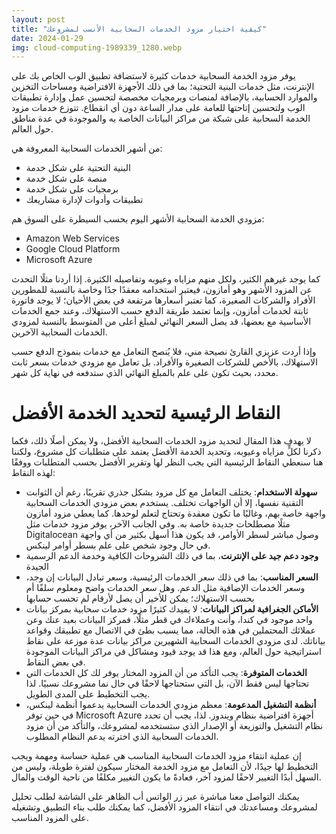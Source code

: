 ```yaml
---
layout: post
title: "كيفية اختيار مزود الخدمات السحابية الأنسب لمشروعك"
date: 2024-01-29
img: cloud-computing-1989339_1280.webp
---
```



يوفر مزود الخدمة السحابية خدمات كثيرة لاستضافة تطبيق الوب الخاص بك على الإنترنت، مثل خدمات البنية التحتية؛ بما في ذلك الأجهزة الافتراضية ومساحات التخزين والموارد الحسابية، بالإضافة لمنصات وبرمجيات مخصصة لتحسين عمل وإدارة تطبيقات الوب ولتحسين إتاحتها للعامة على مدار الساعة دون أي انقطاع. تتوزع خدمات مزود الخدمة السحابية على شبكة من مراكز البيانات الخاصة به والموجودة في عدة مناطق حول العالم. 


من أشهر الخدمات السحابية المعروفة هي:

* البنية التحتية على شكل خدمة
* منصة على شكل خدمة
* برمجيات على شكل خدمة
* تطبيقات وأدوات لإدارة مشاريعك

مزودي الخدمة السحابية الأشهر اليوم بحسب السيطرة على السوق هم:

* Amazon Web Services
* Google Cloud Platform
* Microsoft Azure

كما يوجد غيرهم الكثير، ولكل منهم مزاياه وعيوبه وتفاصيله الكثيرة. إذا أردنا مثلًا التحدث عن المزود الأشهر وهو أمازون، فيعتبر استخدامه معقدًا جدًا وخاصة بالنسبة للمطورين الأفراد والشركات الصغيرة، كما تعتبر أسعارها مرتفعة في بعض الأحيان؛ لا يوجد فاتورة ثابتة لخدمات أمازون، وإنما تعتمد طريقة الدفع حسب الاستهلاك، وعند جمع الخدمات الأساسية مع بعضها، قد يصل السعر النهائي لمبلغ أعلى من المتوسط بالنسبة لمزودي الخدمات السحابية الآخرين.

وإذا أردت عزيزي القارئ نصيحة مني، فلا يُنصح التعامل مع خدمات بنموذج الدفع حسب الاستهلاك، بالأخص للشركات الصغيرة والأفراد. بل تعامل مع مزودي خدمات بسعر ثابت محدد، بحيث تكون على علم بالمبلغ النهائي الذي ستدفعه في نهاية كل شهر.

# النقاط الرئيسية لتحديد الخدمة الأفضل

لا يهدف هذا المقال لتحديد مزود الخدمات السحابية الأفضل، ولا يمكن أصلًا ذلك، فكما ذكرنا لكلٍّ مزاياه وعيوبه، وتحديد الخدمة الأفضل يعتمد على متطلبات كل مشروع، ولكننا هنا سنعطي النقاط الرئيسية التي يجب النظر لها وتقرير الأفضل بحسب المتطلبات ووفقًا لهذه النقاط:


* **سهولة الاستخدام**: يختلف التعامل مع كل مزود بشكل جذري تقريبًا، رغم أن الثوابت التقنية نفسها، إلا أن الواجهات تختلف. يستخدم بعض مزودي الخدمات السحابية واجهة خاصة بهم، وغالبًا ما تكون معقدة وتحتاج لتعلم لوحدها. كما يعطي مزود أمازون مثلًا مصطلحات جديدة خاصة به. وفي الجانب الآخر، يوفر مزود خدمات مثل Digitalocean وصول مباشر لسطر الأوامر، قد يكون هذا أسهل بكثير من أي واجهة في حال وجود شخص على علم بسطر أوامر لينكس.
* **وجود دعم جيد على الإنترنت**، بما في ذلك الشروحات الكافية وخدمة الدعم الرسمية الجيدة 
* **السعر المناسب**: بما في ذلك سعر الخدمات الرئيسية، وسعر تبادل البيانات إن وجد، وسعر الخدمات الإضافية مثل الدعم. وهل سعر الخدمات واضح ومعلوم سلفًا أم بحسب الاستهلاك؛ يمكن للأخير أن يصل لأرقام لم تحسب حسابها
* **الأماكن الجغرافية لمراكز البيانات**: لا يفيدك كثيرًا مزود خدمات سحابية بمركز بيانات واحد موجود في كندا، وأنت وعملاءك في قطر مثلًا، فمركز البيانات بعيد عنك وعن عملائك المحتملين في هذه الحالة، مما يسبب بطئ في الاتصال مع تطبيقك وقواعد بياناتك. لدى مزودي الخدمات السحابية الشهيرين مراكز بيانات عدة موزعة على نقاط استراتيجية حول العالم، ومع هذا قد يوجد قيود ومشاكل في مراكز البيانات الموجودة في بعض النقاط.
* **الخدمات المتوفرة**: يجب التأكد من أن المزود المختار يوفر لك كل الخدمات التي تحتاجها ليس فقط الآن، بل التي ستحتاجها لاحقًا في حال نما مشروعك نسبيًا. لذا يجب التخطيط على المدى الطويل.
* **أنظمة التشغيل المدعومة**: معظم مزودي الخدمات السحابية يدعموا أنظمة لينكس، في حين توفر Microsoft Azure أجهزة افتراضية بنظام ويندوز. لذا، يجب أن تحدد نظام التشغيل والتوزيعة أو الإصدار الذي ستستخدمه لمشروعك، والتأكد من أن مزود الخدمات السحابية الذي اخترته يدعم النظام المطلوب.

إن عملية انتقاء مزود الخدمات السحابية المناسب هي عملية حساسة ومهمة ويجب التخطيط لها جيدًا، ﻷن التعامل مع مزود الخدمة المختار سيكون لفترة طويلة، وليس من السهل أبدًا التغيير لاحقًا لمزود آخر، فعادةً ما يكون التغيير مكلفًا من ناحية الوقت والمال.

يمكنك التواصل معنا مباشرة عبر زر الواتس أب الظاهر على الشاشة لطلب تحليل لمشروعك ومساعدتك في انتقاء المزود الأفضل، كما يمكنك طلب بناء التطبيق وتشغيله على المزود المناسب.
